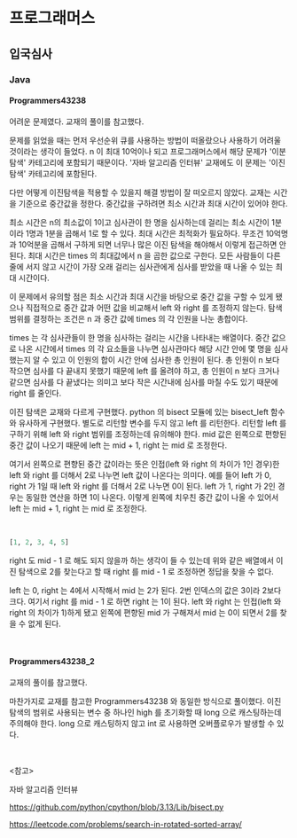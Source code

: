 # 프로그래머스

## 입국심사

### Java

#### Programmers43238

어려운 문제였다. 교재의 풀이를 참고했다.

문제를 읽었을 때는 먼저 우선순위 큐를 사용하는 방법이 떠올랐으나 사용하기 어려울 것이라는 생각이 들었다. n 이 최대 10억이나 되고 프로그래머스에서 해당 문제가 '이분탐색' 카테고리에 포함되기 때문이다. '자바 알고리즘 인터뷰' 교재에도 이 문제는 '이진탐색' 카테고리에 포함된다.

다만 어떻게 이진탐색을 적용할 수 있을지 해결 방법이 잘 떠오르지 않았다. 교재는 시간을 기준으로 중간값을 정한다. 중간값을 구하려면 최소 시간과 최대 시간이 있어야 한다. 

최소 시간은 n의 최소값이 1이고 심사관이 한 명을 심사하는데 걸리는 최소 시간이 1분이라 1명과 1분을 곱해서 1로 할 수 있다. 최대 시간은 최적화가 필요하다. 무조건 10억명과 10억분을 곱해서 구하게 되면 너무나 많은 이진 탐색을 해야해서 이렇게 접근하면 안 된다. 최대 시간은 times 의 최대값에서 n 을 곱한 값으로 구한다. 모든 사람들이 다른 줄에 서지 않고 시간이 가장 오래 걸리는 심사관에게 심사를 받았을 때 나올 수 있는 최대 시간이다.

이 문제에서 유의할 점은 최소 시간과 최대 시간을 바탕으로 중간 값을 구할 수 있게 됐으나 직접적으로 중간 값과 어떤 값을 비교해서 left 와 right 를 조정하지 않는다. 탐색 범위를 결정하는 조건은 n 과 중간 값에 times 의 각 인원을 나눈 총합이다. 

times 는 각 심사관들이 한 명을 심사하는 걸리는 시간을 나타내는 배열이다. 중간 값으로 나온 시간에서 times 의 각 요소들을 나누면 심사관마다 해당 시간 안에 몇 명을 심사했는지 알 수 있고 이 인원의 합이 시간 안에 심사한 총 인원이 된다. 총 인원이 n 보다 작으면 심사를 다 끝내지 못했기 때문에 left 를 올려야 하고, 총 인원이 n 보다 크거나 같으면 심사를 다 끝냈다는 의미고 보다 작은 시간내에 심사를 마칠 수도 있기 때문에 right 를 줄인다.

이진 탐색은 교재와 다르게 구현했다. python 의 bisect 모듈에 있는 bisect_left 함수와 유사하게 구현했다. 별도로 리턴할 변수를 두지 않고 left 를 리턴한다. 리턴할 left 를 구하기 위해 left 와 right 범위를 조정하는데 유의해야 한다. mid 값은 왼쪽으로 편향된 중간 값이 나오기 때문에 left 는 mid + 1, right 는 mid 로 조정한다.

여기서 왼쪽으로 편향된 중간 값이라는 뜻은 인접(left 와 right 의 차이가 1인 경우)한 left 와 right 를 더해서 2로 나누면 left 값이 나온다는 의미다. 예를 들어 left 가 0, right 가 1일 때 left 와 right 를 더해서 2로 나누면 0이 된다. left 가 1, right 가 2인 경우는 동일한 연산을 하면 1이 나온다. 이렇게 왼쪽에 치우친 중간 값이 나올 수 있어서 left 는 mid + 1, right 는 mid 로 조정한다.

<br>

```sql
[1, 2, 3, 4, 5]
```

right 도 mid - 1 로 해도 되지 않을까 하는 생각이 들 수 있는데 위와 같은 배열에서 이진 탐색으로 2를 찾는다고 할 때 right 를 mid - 1 로 조정하면 정답을 찾을 수 없다.

left 는 0, right 는 4에서 시작해서 mid 는 2가 된다. 2번 인덱스의 값은 3이라 2보다 크다. 여기서 right 를 mid - 1 로 하면 right 는 1이 된다. left 와 right 는 인접(left 와 right 의 차이가 1)하게 됐고 왼쪽에 편향된 mid 가 구해져서 mid 는 0이 되면서 2를 찾을 수 없게 된다. 

<br>

#### Programmers43238_2

교재의 풀이를 참고했다.

마찬가지로 교재를 참고한 Programmers43238 와 동일한 방식으로 풀이했다. 이진 탐색의 범위로 사용되는 변수 중 하나인 high 를 초기화할 때 long 으로 캐스팅하는데 주의해야 한다. long 으로 캐스팅하지 않고 int 로 사용하면 오버플로우가 발생할 수 있다.

<br>

<참고>

자바 알고리즘 인터뷰

https://github.com/python/cpython/blob/3.13/Lib/bisect.py

https://leetcode.com/problems/search-in-rotated-sorted-array/

